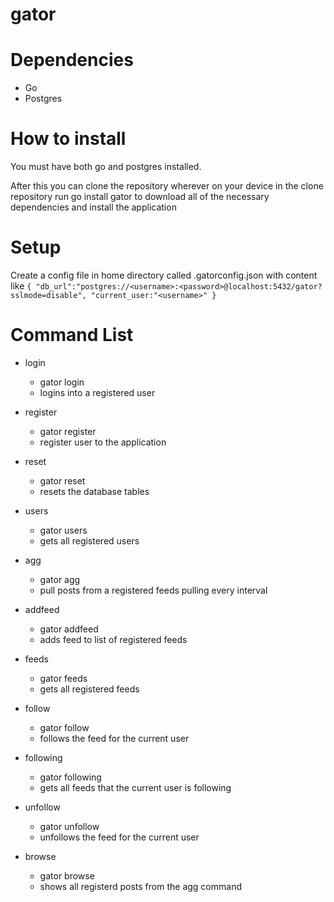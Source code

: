 # gator

# Dependencies
 - Go
 - Postgres

# How to install
You must have both go and postgres installed.

After this you can clone the repository wherever on your device
in the clone repository run go install gator to download all of the necessary dependencies
and install the application

# Setup
Create a config file in home directory called .gatorconfig.json with content like
`
    {
        "db_url":"postgres://<username>:<password>@localhost:5432/gator?sslmode=disable",
        "current_user:"<username>"
    }
`

# Command List
 - login
    - gator login <username>
    - logins into a registered user

- register
    - gator register <username>
    - register user to the application

- reset
    - gator reset
    - resets the database tables

- users
    - gator users
    - gets all registered users

- agg
    - gator agg <time>
    - pull posts from a registered feeds pulling every <time> interval

- addfeed
    - gator addfeed <feed name> <url>
    - adds feed to list of registered feeds

- feeds
    - gator feeds
    - gets all registered feeds

- follow
    - gator follow <url>
    - follows the feed for the current user

- following
    - gator following
    - gets all feeds that the current user is following

- unfollow
    - gator unfollow <url>
    - unfollows the feed for the current user

- browse
    - gator browse
    - shows all registerd posts from the agg command
